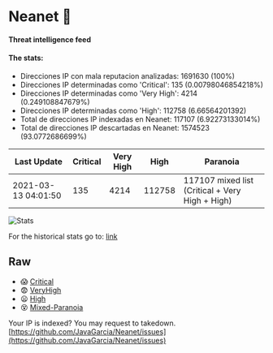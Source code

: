 # Neanet :hocho:
#### Threat intelligence feed
#### The stats:

- Direcciones IP con mala reputacion analizadas: 1691630 (100%)
- Direcciones IP determinadas como 'Critical':  135 (0.00798046854218%)
- Direcciones IP determinadas como 'Very High':  4214 (0.249108847679%)
- Direcciones IP determinadas como 'High':  112758 (6.66564201392)
- Total de direcciones IP indexadas en Neanet:  117107 (6.92273133014%)
- Total de direcciones IP descartadas en Neanet:  1574523 (93.0772686699%)

| Last Update | Critical | Very High | High | Paranoia |
| --- | --- | --- | --- | --- |
| 2021-03-13 04:01:50 | 135 | 4214 | 112758 | 117107 mixed list (Critical + Very High + High)|

![Stats](https://docs.google.com/spreadsheets/d/e/2PACX-1vSnaNMIXVabIpDJjufMlzH7poXnshF3mgd8Is1g9ytUEzVsP5my4Trn8f-xkoLLQ38xpL3HtmUexLo6/pubchart?oid=501124687&format=image)

For the historical stats go to: [link](/stats.csv)
## Raw
- :scream: [Critical](https://raw.githubusercontent.com/JavaGarcia/Neanet/master/blacklists/neanet_critical.txt)
- :fearful: [VeryHigh](https://raw.githubusercontent.com/JavaGarcia/Neanet/master/blacklists/neanet_veryHigh.txtt)
- :frowning: [High](https://raw.githubusercontent.com/JavaGarcia/Neanet/master/blacklists/neanet_high.txt)
- :dizzy_face: [Mixed-Paranoia](https://raw.githubusercontent.com/JavaGarcia/Neanet/master/blacklists/neanet_all.txt)


Your IP is indexed? You may request to takedown. [https://github.com/JavaGarcia/Neanet/issues](https://github.com/JavaGarcia/Neanet/issues)

























































































































































































































































































































































































































































































































































































































































































































































































































































































































































































































































































































































































































































































































































































































































































































































































































































































































































































































































































































































































































































































































































































































































































































































































































































































































































































































































































































































































































































































































































































































































































































































































































































































































































































































































































































































































































































































































































































































































































































































































































































































































































































































































































































































































































































































































































































































































































































































































































































































































































































































